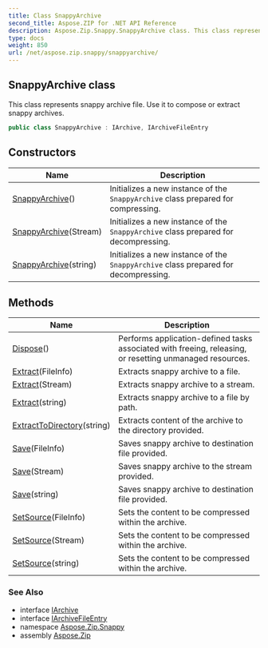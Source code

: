 ```yaml
---
title: Class SnappyArchive
second_title: Aspose.ZIP for .NET API Reference
description: Aspose.Zip.Snappy.SnappyArchive class. This class represents snappy archive file. Use it to compose or extract snappy archives
type: docs
weight: 850
url: /net/aspose.zip.snappy/snappyarchive/
---
```

## SnappyArchive class

This class represents snappy archive file. Use it to compose or extract snappy archives.

```csharp
public class SnappyArchive : IArchive, IArchiveFileEntry
```

## Constructors

| Name | Description |
| --- | --- |
| [SnappyArchive](snappyarchive/#constructor)() | Initializes a new instance of the `SnappyArchive` class prepared for compressing. |
| [SnappyArchive](snappyarchive/#constructor_1)(Stream) | Initializes a new instance of the `SnappyArchive` class prepared for decompressing. |
| [SnappyArchive](snappyarchive/#constructor_2)(string) | Initializes a new instance of the `SnappyArchive` class prepared for decompressing. |

## Methods

| Name | Description |
| --- | --- |
| [Dispose](../../aspose.zip.snappy/snappyarchive/dispose/)() | Performs application-defined tasks associated with freeing, releasing, or resetting unmanaged resources. |
| [Extract](../../aspose.zip.snappy/snappyarchive/extract/#extract_1)(FileInfo) | Extracts snappy archive to a file. |
| [Extract](../../aspose.zip.snappy/snappyarchive/extract/#extract_2)(Stream) | Extracts snappy archive to a stream. |
| [Extract](../../aspose.zip.snappy/snappyarchive/extract/#extract)(string) | Extracts snappy archive to a file by path. |
| [ExtractToDirectory](../../aspose.zip.snappy/snappyarchive/extracttodirectory/)(string) | Extracts content of the archive to the directory provided. |
| [Save](../../aspose.zip.snappy/snappyarchive/save/#save)(FileInfo) | Saves snappy archive to destination file provided. |
| [Save](../../aspose.zip.snappy/snappyarchive/save/#save_1)(Stream) | Saves snappy archive to the stream provided. |
| [Save](../../aspose.zip.snappy/snappyarchive/save/#save_2)(string) | Saves snappy archive to destination file provided. |
| [SetSource](../../aspose.zip.snappy/snappyarchive/setsource/#setsource)(FileInfo) | Sets the content to be compressed within the archive. |
| [SetSource](../../aspose.zip.snappy/snappyarchive/setsource/#setsource_1)(Stream) | Sets the content to be compressed within the archive. |
| [SetSource](../../aspose.zip.snappy/snappyarchive/setsource/#setsource_2)(string) | Sets the content to be compressed within the archive. |

### See Also

* interface [IArchive](../../aspose.zip/iarchive/)
* interface [IArchiveFileEntry](../../aspose.zip/iarchivefileentry/)
* namespace [Aspose.Zip.Snappy](../../aspose.zip.snappy/)
* assembly [Aspose.Zip](../../)


